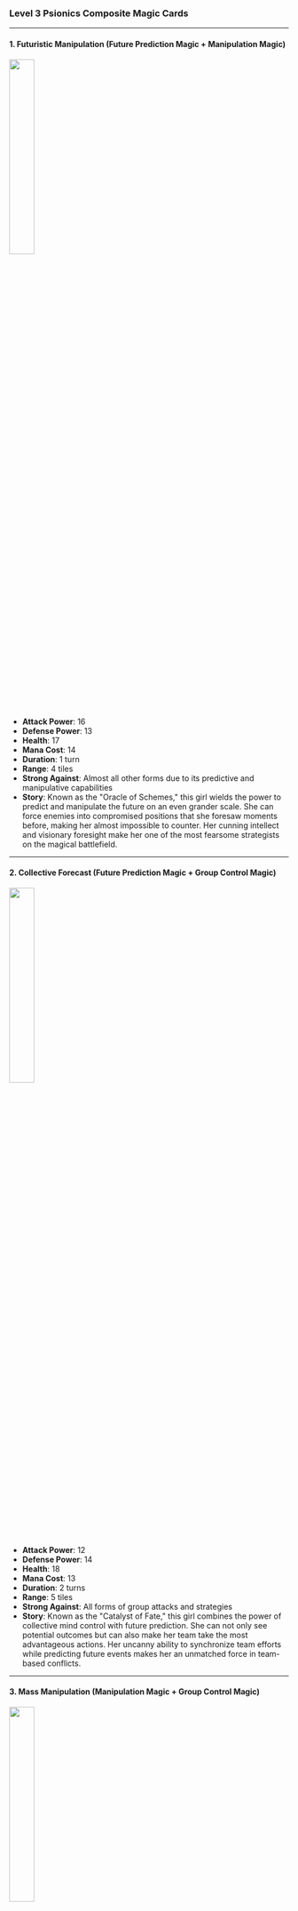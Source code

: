 ### Level 3 Psionics Composite Magic Cards

---

#### 1. Futuristic Manipulation (Future Prediction Magic + Manipulation Magic)
  <img src="./Harbinger of the Cosmos.png" width="30%"></img>

- **Attack Power**: 16
- **Defense Power**: 13
- **Health**: 17
- **Mana Cost**: 14
- **Duration**: 1 turn
- **Range**: 4 tiles
- **Strong Against**: Almost all other forms due to its predictive and manipulative capabilities
- **Story**: Known as the "Oracle of Schemes," this girl wields the power to predict and manipulate the future on an even grander scale. She can force enemies into compromised positions that she foresaw moments before, making her almost impossible to counter. Her cunning intellect and visionary foresight make her one of the most fearsome strategists on the magical battlefield.

---

#### 2. Collective Forecast (Future Prediction Magic + Group Control Magic)
  <img src="./Harbinger of the Cosmos.png" width="30%"></img>

- **Attack Power**: 12
- **Defense Power**: 14
- **Health**: 18
- **Mana Cost**: 13
- **Duration**: 2 turns
- **Range**: 5 tiles
- **Strong Against**: All forms of group attacks and strategies
- **Story**: Known as the "Catalyst of Fate," this girl combines the power of collective mind control with future prediction. She can not only see potential outcomes but can also make her team take the most advantageous actions. Her uncanny ability to synchronize team efforts while predicting future events makes her an unmatched force in team-based conflicts.

---

#### 3. Mass Manipulation (Manipulation Magic + Group Control Magic)
  <img src="./Harbinger of the Cosmos.png" width="30%"></img>

- **Attack Power**: 14
- **Defense Power**: 10
- **Health**: 16
- **Mana Cost**: 15
- **Duration**: 1 turn
- **Range**: 4 tiles
- **Strong Against**: Both Mind Control and Telepathy-based magic
- **Story**: Dubbed the "Sovereign of Strings," this girl can manipulate multiple minds while also predicting their actions. Her dual abilities allow her to create complex traps and strategies, making her a psychological terror on the battlefield. Her cunning and mind-bending skills make her an elusive and devastating opponent.

---

These Level 3 Psionics Magic cards bring the realm of mind magic to its apex, offering complex and highly strategic options for the skilled player. By fusing Level 2 Psionics powers, these cards create unprecedented combinations that can drastically influence the outcome of magical conflicts.